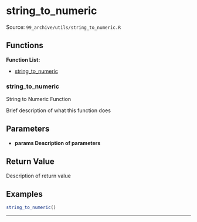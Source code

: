 # string_to_numeric

Source: `99_archive/utils/string_to_numeric.R`

## Functions

**Function List:**
- [string_to_numeric](#string-to-numeric)

### string_to_numeric

String to Numeric Function

Brief description of what this function does


## Parameters

- **params Description of parameters**

## Return Value

Description of return value


## Examples

```r
string_to_numeric()
```

---

